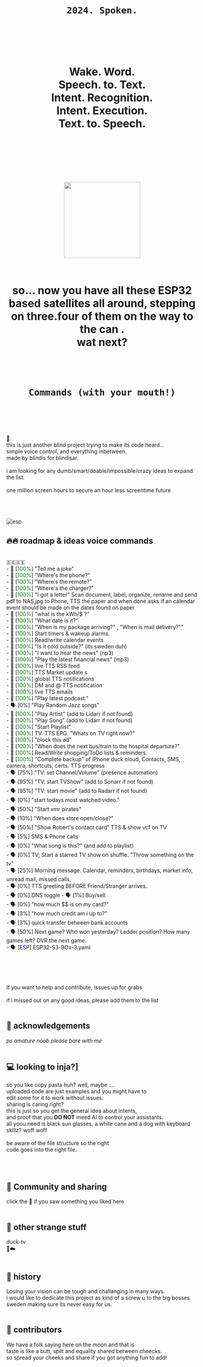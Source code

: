 <h1 align="center">
  <br>

    2024. Spoken.
<br>
<br><br>
Wake. Word.<br>
Speech. to. Text.<br>
Intent. Recognition. <br>
Intent. Execution.<br>
Text. to. Speech.<br>
<br><br><br><br>
<img src="https://github.com/pungkula1337anka/Voice-Stuff/assets/105579081/b5cefe6b-7976-4aa5-b35c-28bc62fa4c82" width="200" height="200"  />
<br><br><br>
so... now you have all these ESP32 based satellites all around, stepping on three.four of them on the way to the can .<br>
wat next?<br>

</h1>
<h1 align="center">
  <br>

    Commands (with your mouth!)
<br>
</h1>
<br>🦆<br>
this is just another blind project trying to make its code heard...<br>
simple voice control, and everything inbetween.<br>
made by blindis for blindisar.<br>
<br>i am looking for any dumb/smart/doable/impossible/crazy ideas to expand the list.<br> <br> 
one million screen hours to secure an hour less screentime future<br>
<br>


<br><br>![esp](https://github.com/pungkula1337anka/Voice-Stuff/assets/105579081/b5cefe6b-7976-4aa5-b35c-28bc62fa4c82)

## 🔥🔥 roadmap & ideas voice commands <br>
<br>
🇸🇪🇸🇪<br>
- 🚀 [<span style="color:green"><span style="color:green">100%</span></span>] "Tell me a joke"<br>
- 🚀 [<span style="color:green"><span style="color:green">100%</span></span>] "Where's the phone?"<br>
- 🚀 [<span style="color:green">100%</span>] "Where's the remote?"<br>
- 🚀 [<span style="color:green">100%</span>] "Where's the charger?"<br>
- 🚀 [<span style="color:green">100%</span>] "I got a letter" Scan document, label, organize, rename and send pdf to NAS,jpg to Phone, TTS the paper and when done asks if an calendar event should be made on the dates found on paper <br>
- 🚀 [<span style="color:green">100%</span>] "what is the kWh/$ ?" <br>
- 🚀 [<span style="color:green">100%</span>] "What date is it?" <br>
- 🚀 [<span style="color:green">100%</span>] "When is my package arriving?" , "When is mail delivery?"" <br>
- 🚀 [<span style="color:green">100%</span>] Start timers & wakeup alarms.<br>
- 🚀 [<span style="color:green">100%</span>] Read/write calendar events<br>
- 🚀 [<span style="color:green">100%</span>] "Is it cold outside?" (its sweden duh) <br>
- 🚀 [<span style="color:green">100%</span>] "I want to hear the news" (np3) <br>
- 🚀 [<span style="color:green">100%</span>] "Play the latest financial news" (mp3) <br>
- 🚀 [<span style="color:green">100%</span>]  live TTS RSS feed <br>
- 🚀 [<span style="color:green">100%</span>] TTS Market update s<br>
- 🚀 [<span style="color:green">100%</span>] global TTS notifications<br>
- 🚀 [<span style="color:green">100%</span>] DM and @ TTS notification<br>
- 🚀 [<span style="color:green">100%</span>] live TTS emails<br>
- 🚀 [<span style="color:green">100%</span>] "Play latest podcast."<br>
- 🗣 [0%] "Play Random Jazz songs"<br>
- 🚀 [<span style="color:green">100%</span>] "Play Artist" (add to Lidarr if not found)<br>
- 🚀 [<span style="color:green">100%</span>] "Play Song" (add to Lidarr if not found)<br>
- 🚀 [<span style="color:green">100%</span>] "Start Playlist"<br>
- 🚀 [<span style="color:green">100%</span>] TV: TTS EPG. "Whats on TV right now?"<br>
- 🚀 [<span style="color:green">100%</span>] "block this ad"<br>
- 🚀 [<span style="color:green">100%</span>] "When does the next bus/train to the hospital departure?"<br>
- 🚀 [<span style="color:green">100%</span>] Read/Write shopping/ToDo lists & reminders.<br>
- 🚀 [<span style="color:green">100%</span>] "Complete backup" of iPhone duck cloud, Contacts, SMS, camera, shortcuts, certs. TTS progress <br>
- 🗣 [75%] "TV: set Channel/Volume" (presence automation)<br>
- 🗣 [95%] "TV: start TVShow" (add to Sonarr if not found)<br>
- 🗣 [95%] "TV: start movie" (add to Radarr if not found)<br>
- 🗣 [0%] "start todays most  watched video."<br>
- 🗣 [50%] "Start xmr pirates"<br>
- 🗣 [10%] "When does store open/close?"<br>
- 🗣 [50%] "Show Robert's contact card"  TTS & show vcf on TV <br>
- 🗣 [5%] SMS & Phone calls<br>
- 🗣 [0%] "What song is this?" (and add to playlist)<br>
- 🗣 [0%] TV; Start a starred TV show on shuffle. "Throw something on the tv"<br>
- 🗣 [25%] Morning message. Calendar, reminders, birthdays, market info, unread mail, missed calls,<br>
- 🗣 [0%] TTS greeting BEFORE Friend/Stranger arrives. <br>
- 🗣 [0%] DNS toggle
- 🗣 [1%] Buy/sell<br>
- 🗣 [0%] "how much $$ is on my card?"<br>
- 🗣 [3%] "how much credit am i up to?"<br>
- 🗣 [3%] quick transfer between bank accounts<br>
- 🗣 [50%] Next game? Who won yesterday? Ladder position? How many games left? DVR the next game.<br>
- 🗣 [<span style="color:blue">ESP</span>] ESP32-S3-BOx-3.yaml<br>
<br><br><br><br>

If you want to help and contribute, issues up for grabs<br>
<br>
if i missed out on any good ideas, please add them to the list<br>
<br>
## 🙇 acknowledgements<br>
*ps amature noob please bare with me*<br>
<br>
## 💻 looking to inja?]<br>
so you like copy pasta huh? well, maybe ....<br>
uploaded code are just examples and you might have to<br> 
edit some for it to work without issues. <br>
sharing is caring right? <br>
this is just so you get the general idea about intents,<br>
and proof that you **DO NOT** meed AI to control your assistants. <br>
all yoou need is black sun glasses, a white cane and a dog with keyboard skillz? woff woff<br> 
 <br>
be aware of the file structure so the right<br>
code goes into the right file.<br>

<br><br>
## 🔗 Community and sharing<br>
click the 🦆 if you saw something you liked here
<br><br>
## 🔗 other strange stuff<br>
duck-tv<br>
🦆☁️<br><br>
## 🌟 history <br>
Losing your vision can be tough and challanging in many ways.<br>i would like to dedicate this project as kind of a screw u to the big bosses sweden making sure its never easy for us.<br><br>
## 🤗 contributors <br>
We have a folk saying here on the moon and that is<br>
taste is like a butt, split and equality shared between cheecks. <br>
so spread your cheeks and share if you got anything fun to add! <br>


